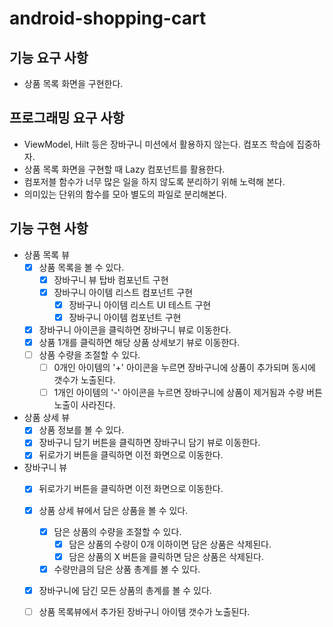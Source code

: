 # android-shopping-cart

## 기능 요구 사항

- 상품 목록 화면을 구현한다.

## 프로그래밍 요구 사항

- ViewModel, Hilt 등은 장바구니 미션에서 활용하지 않는다. 컴포즈 학습에 집중하자.
- 상품 목록 화면을 구현할 때 Lazy 컴포넌트를 활용한다.
- 컴포저블 함수가 너무 많은 일을 하지 않도록 분리하기 위해 노력해 본다.
- 의미있는 단위의 함수를 모아 별도의 파일로 분리해본다.

## 기능 구현 사항

- 상품 목록 뷰
    - [x] 상품 목록을 볼 수 있다.
        - [x] 장바구니 뷰 탑바 컴포넌트 구현
        - [x] 장바구니 아이템 리스트 컴포넌트 구현
            - [x] 장바구니 아이템 리스트 UI 테스트 구현
            - [x] 장바구니 아이템 컴포넌트 구현
    - [x] 장바구니 아이콘을 클릭하면 장바구니 뷰로 이동한다.
    - [x] 상품 1개를 클릭하면 해당 상품 상세보기 뷰로 이동한다.
    - [ ] 상품 수량을 조절할 수 있다.
      - [ ] 0개인 아이템의 '+' 아이콘을 누르면 장바구니에 상품이 추가되며 동시에 갯수가 노출된다.
      - [ ] 1개인 아이템의 '-' 아이콘을 누르면 장바구니에 상품이 제거됨과 수량 버튼 노출이 사라진다.

- 상품 상세 뷰
    - [x] 상품 정보를 볼 수 있다.
    - [x] 장바구니 담기 버튼을 클릭하면 장바구니 담기 뷰로 이동한다.
    - [x] 뒤로가기 버튼을 클릭하면 이전 화면으로 이동한다.

- 장바구니 뷰
    - [x] 뒤로가기 버튼을 클릭하면 이전 화면으로 이동한다.
    - [x] 상품 상세 뷰에서 담은 상품을 볼 수 있다.
        - [x] 담은 상품의 수량을 조절할 수 있다.
            - [x] 담은 상품의 수량이 0개 이하이면 담은 상품은 삭제된다.
            - [x] 담은 상품의 X 버튼을 클릭하면 담은 상품은 삭제된다.
        - [x] 수량만큼의 담은 상품 총계를 볼 수 있다.
    - [x] 장바구니에 담긴 모든 상품의 총계를 볼 수 있다.
    - [ ] 상품 목록뷰에서 추가된 장바구니 아이템 갯수가 노출된다.

